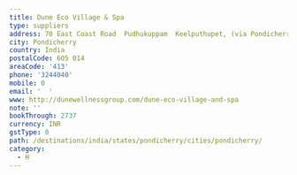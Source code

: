 ```yaml
---
title: Dune Eco Village & Spa
type: suppliers
address: 70 East Coast Road  Pudhukuppam  Keelputhupet, (via Pondicherry university)
city: Pondicherry
country: India
postalCode: 605 014
areaCode: '413'
phone: '3244040'
mobile: 0
email: '  '
www: http://dunewellnessgroup.com/dune-eco-village-and-spa
note: ''
bookThrough: 2737
currency: INR
gstType: 0
path: /destinations/india/states/pondicherry/cities/pondicherry/
category:
  - H
---
```



